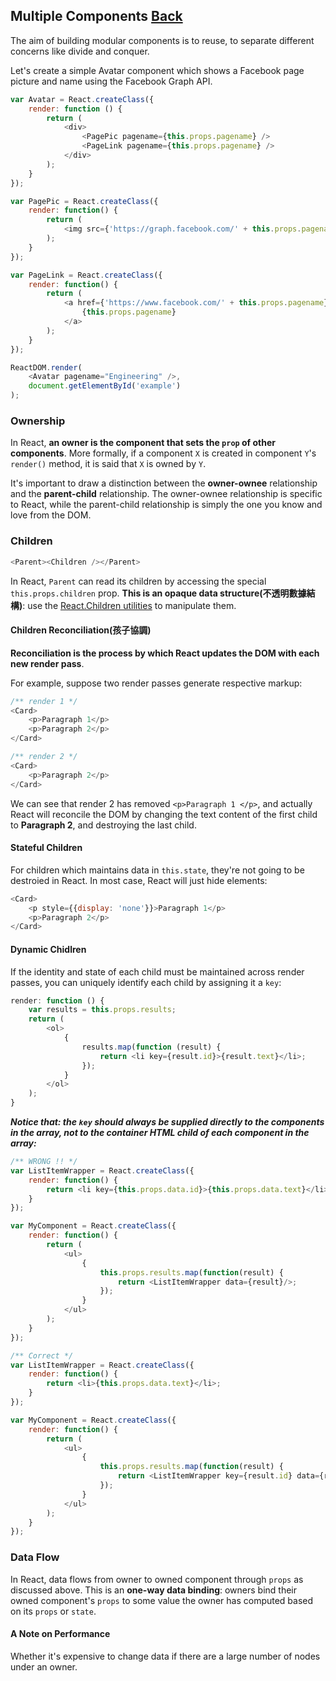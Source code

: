 ## Multiple Components [Back](./../react.md)

The aim of building modular components is to reuse, to separate different concerns like divide and conquer.

Let's create a simple Avatar component which shows a Facebook page picture and name using the Facebook Graph API.

```js
var Avatar = React.createClass({
    render: function () {
        return (
            <div>
                <PagePic pagename={this.props.pagename} />
                <PageLink pagename={this.props.pagename} />
            </div>
        );
    }
});

var PagePic = React.createClass({
    render: function() {
        return (
            <img src={'https://graph.facebook.com/' + this.props.pagename + '/picture'} />
        );
    }
});

var PageLink = React.createClass({
    render: function() {
        return (
            <a href={'https://www.facebook.com/' + this.props.pagename}>
                {this.props.pagename}
            </a>
        );
    }
});

ReactDOM.render(
    <Avatar pagename="Engineering" />,
    document.getElementById('example')
);
```

### Ownership

In React, **an owner is the component that sets the `prop` of other components**. More formally, if a component `X` is created in component `Y`'s `render()` method, it is said that `X` is owned by `Y`. 

It's important to draw a distinction between the **owner-ownee** relationship and the **parent-child** relationship. The owner-ownee relationship is specific to React, while the parent-child relationship is simply the one you know and love from the DOM.

### Children

```js
<Parent><Children /></Parent>
```

In React, `Parent` can read its children by accessing the special `this.props.children` prop. **This is an opaque data structure(不透明數據結構)**: use the [React.Children utilities](https://facebook.github.io/react/docs/top-level-api.html#react.children) to manipulate them.

#### Children Reconciliation(孩子協調)

**Reconciliation is the process by which React updates the DOM with each new render pass**. 

For example, suppose two render passes generate respective markup:

```js
/** render 1 */
<Card>
    <p>Paragraph 1</p>
    <p>Paragraph 2</p>
</Card>
```

```js
/** render 2 */
<Card>
    <p>Paragraph 2</p>
</Card>
```

We can see that render 2 has removed `<p>Paragraph 1 </p>`, and actually React will reconcile the DOM by changing the text content of the first child to **Paragraph 2**, and destroying the last child.

#### Stateful Children

For children which maintains data in `this.state`, they're not going to be destroied in React. In most case, React will just hide elements:

```js
<Card>
    <p style={{display: 'none'}}>Paragraph 1</p>
    <p>Paragraph 2</p>
</Card>
```

#### Dynamic Chidlren

If the identity and state of each child must be maintained across render passes, you can uniquely identify each child by assigning it a `key`:

```js
render: function () {
    var results = this.props.results;
    return (
        <ol>
            {
                results.map(function (result) {
                    return <li key={result.id}>{result.text}</li>;
                });
            }
        </ol>
    );
}
```

***Notice that: the `key` should always be supplied directly to the components in the array, not to the container HTML child of each component in the array:***

```js
/** WRONG !! */
var ListItemWrapper = React.createClass({
    render: function() {
        return <li key={this.props.data.id}>{this.props.data.text}</li>;
    }
});

var MyComponent = React.createClass({
    render: function() {
        return (
            <ul>
                {
                    this.props.results.map(function(result) {
                        return <ListItemWrapper data={result}/>;
                    });
                }
            </ul>
        );
    }
});
```

```js
/** Correct */
var ListItemWrapper = React.createClass({
    render: function() {
        return <li>{this.props.data.text}</li>;
    }
});

var MyComponent = React.createClass({
    render: function() {
        return (
            <ul>
                {
                    this.props.results.map(function(result) {
                        return <ListItemWrapper key={result.id} data={result}/>;
                    });
                }
            </ul>
        );
    }
});
```

### Data Flow

In React, data flows from owner to owned component through `props` as discussed above. This is an **one-way data binding**: owners bind their owned component's `props` to some value the owner has computed based on its `props` or `state`.

#### A Note on Performance

Whether it's expensive to change data if there are a large number of nodes under an owner.